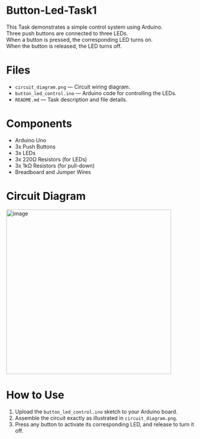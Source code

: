 # Button-Led-Task1

This Task demonstrates a simple control system using Arduino.  
Three push buttons are connected to three LEDs.  
When a button is pressed, the corresponding LED turns on.  
When the button is released, the LED turns off.

# Files
- `circuit_diagram.png` — Circuit wiring diagram.
- `button_led_control.ino` — Arduino code for controlling the LEDs.
- `README.md` — Task description and file details.
  
# Components
- Arduino Uno
- 3x Push Buttons
- 3x LEDs
- 3x 220Ω Resistors (for LEDs)
- 3x 1kΩ Resistors (for pull-down)
- Breadboard and Jumper Wires

# Circuit Diagram
<img width="440" alt="image" src="https://github.com/user-attachments/assets/1e4de85c-a878-47d2-90ed-44c1644196d8" />

# How to Use

1. Upload the `button_led_control.ino` sketch to your Arduino board.
2. Assemble the circuit exactly as illustrated in `circuit_diagram.png`.
3. Press any button to activate its corresponding LED, and release to turn it off.
